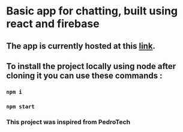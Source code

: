 # Basic app for chatting, built using react and firebase

## The app is currently hosted at this [link](https://chat-react-firebase-3f0a1.web.app/).

## To install the project locally using node after cloning it you can use these commands :

### `npm i`


### `npm start`

### This project was inspired from PedroTech

